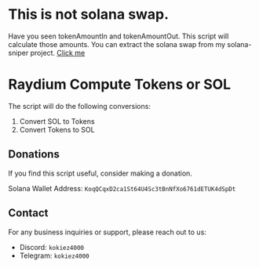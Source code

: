 # This is not solana swap.
Have you seen tokenAmountIn and tokenAmountOut. This script will calculate those amounts.
You can extract the solana swap from my solana-sniper project. [Click me](https://github.com/kokiez/solana-sniper/tree/main/raydium)

# Raydium Compute Tokens or SOL
The script will do the following conversions:
  1. Convert SOL to Tokens
  2. Convert Tokens to SOL

## Donations
If you find this script useful, consider making a donation.

Solana Wallet Address: `KoqQCqxD2ca1St64U4Sc3tBnNfXo6761dETUK4dSpDt`

## Contact
For any business inquiries or support, please reach out to us:
- Discord: `kokiez4000`
- Telegram: `kokiez4000`

